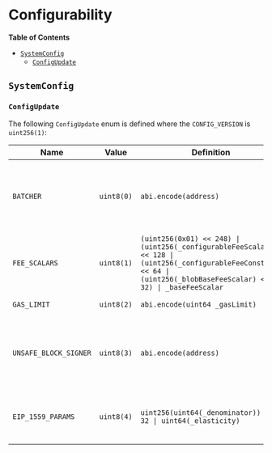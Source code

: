# Configurability

<!-- START doctoc generated TOC please keep comment here to allow auto update -->
<!-- DON'T EDIT THIS SECTION, INSTEAD RE-RUN doctoc TO UPDATE -->
**Table of Contents**

- [`SystemConfig`](#systemconfig)
  - [`ConfigUpdate`](#configupdate)

<!-- END doctoc generated TOC please keep comment here to allow auto update -->

## `SystemConfig`

### `ConfigUpdate`

The following `ConfigUpdate` enum is defined where the `CONFIG_VERSION` is `uint256(1)`:

| Name | Value | Definition | Usage |
| ---- | ----- | --- | -- |
| `BATCHER` | `uint8(0)` | `abi.encode(address)` | Modifies the account that is authorized to progress the safe chain |
| `FEE_SCALARS` | `uint8(1)` | `(uint256(0x01) << 248) \| (uint256(_configurableFeeScalar) << 128 \| (uint256(_configurableFeeConstant) << 64 \| (uint256(_blobBaseFeeScalar) << 32) \| _baseFeeScalar` | Modifies the fee scalars |
| `GAS_LIMIT` | `uint8(2)` | `abi.encode(uint64 _gasLimit)` | Modifies the L2 gas limit |
| `UNSAFE_BLOCK_SIGNER` | `uint8(3)` | `abi.encode(address)` | Modifies the account that is authorized to progress the unsafe chain |
| `EIP_1559_PARAMS` | `uint8(4)` | `uint256(uint64(_denominator)) << 32 \| uint64(_elasticity)` | Modifies the EIP-1559 denominator and elasticity |
